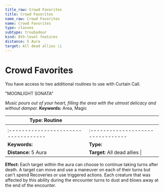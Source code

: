 ```yaml
---
title_raw: Crowd Favorites
title: Crowd Favorites
name_raw: Crowd Favorites
name: Crowd Favorites
type: classes
subtype: troubadour
kind: 8th-level features
distance: 5 Aura
target: All dead allies \|
---
```


# Crowd Favorites

You have access to two additional routines to use with Curtain Call.

"MOONLIGHT SONATA"

*Music pours out of your heart, filling the area with the utmost delicacy and without damper.* **Keywords:** Area, Magic

| **Type:** Routine                    |                                   |
| ------------------------------------ | --------------------------------- |
|                                      |                                   |
| :----------------------------------- | :-------------------------------- |
| **Keywords:**                        | **Type:**                         |
| **Distance:** 5 Aura                 | **Target:** All dead allies \|    |

**Effect:** Each target within the aura can choose to continue taking turns after death. A target can move and use a maneuver on each of their turns but can't spend Recoveries or use triggered actions. Each creature that was affected by this ability during the encounter turns to dust and blows away at the end of the encounter.
